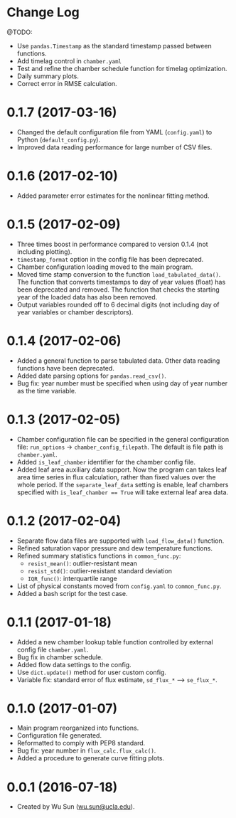 # Change Log

@TODO:

- Use `pandas.Timestamp` as the standard timestamp passed between functions.
- Add timelag control in `chamber.yaml`
- Test and refine the chamber schedule function for timelag optimization.
- Daily summary plots.
- Correct error in RMSE calculation.

# 0.1.7 (2017-03-16)

- Changed the default configuration file from YAML (`config.yaml`) to Python (`default_config.py`).
- Improved data reading performance for large number of CSV files.

# 0.1.6 (2017-02-10)

- Added parameter error estimates for the nonlinear fitting method.

# 0.1.5 (2017-02-09)

- Three times boost in performance compared to version 0.1.4 (not including plotting).
- `timestamp_format` option in the config file has been deprecated.
- Chamber configuration loading moved to the main program.
- Moved time stamp conversion to the function `load_tabulated_data()`. The function that converts timestamps to day of year values (float) has been deprecated and removed. The function that checks the starting year of the loaded data has also been removed.
- Output variables rounded off to 6 decimal digits (not including day of year variables or chamber descriptors).

# 0.1.4 (2017-02-06)

- Added a general function to parse tabulated data. Other data reading functions have been deprecated.
- Added date parsing options for `pandas.read_csv()`.
- Bug fix: year number must be specified when using day of year number as the time variable.

# 0.1.3 (2017-02-05)

- Chamber configuration file can be specified in the general configuration file: `run_options` -> `chamber_config_filepath`. The default is file path is `chamber.yaml`.
- Added `is_leaf_chamber` identifier for the chamber config file.
- Added leaf area auxiliary data support. Now the program can takes leaf area time series in flux calculation, rather than fixed values over the whole period. If the `separate_leaf_data` setting is enable, leaf chambers specified with `is_leaf_chamber == True` will take external leaf area data.

# 0.1.2 (2017-02-04)

- Separate flow data files are supported with `load_flow_data()` function.
- Refined saturation vapor pressure and dew temperature functions.
- Refined summary statistics functions in `common_func.py`:
	* `resist_mean()`: outlier-resistant mean
	* `resist_std()`: outlier-resistant standard deviation
	* `IQR_func()`: interquartile range
- List of physical constants moved from `config.yaml` to `common_func.py`.
- Added a bash script for the test case.

# 0.1.1 (2017-01-18)

- Added a new chamber lookup table function controlled by external config file `chamber.yaml`.
- Bug fix in chamber schedule.
- Added flow data settings to the config.
- Use `dict.update()` method for user custom config.
- Variable fix: standard error of flux estimate, `sd_flux_*` --> `se_flux_*`.

# 0.1.0 (2017-01-07)

- Main program reorganized into functions.
- Configuration file generated.
- Reformatted to comply with PEP8 standard.
- Bug fix: year number in `flux_calc.flux_calc()`.
- Added a procedure to generate curve fitting plots.

# 0.0.1 (2016-07-18)

- Created by Wu Sun (wu.sun@ucla.edu).
